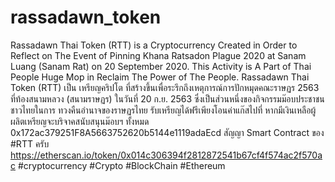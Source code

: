 # rassadawn_token
Rassadawn Thai Token (RTT) is a Cryptocurrency Created in Order to Reflect on The Event of Pinning Khana Ratsadon Plague 2020 at Sanam Luang (Sanam Rat) on 20 September 2020. This Activity is A Part of Thai People Huge Mop in Reclaim The Power of The People.  Rassadawn Thai Token (RTT) เป็น เหรียญคริปโต ที่สร้างขึ้นเพื่อระรึกถึงเหตุการณ์การปักหมุดคณะราษฏร 2563 ที่ท้องสนามหลวง (สนามราษฏร) ในวันที่ 20 ก.ย. 2563 ซึ่งเป็นส่วนหนึ่งของกิจกรรมม๊อบประชาชนชาวไทยในการ ทวงคืนอำนาจของราษฏรไทย  รับเหรียญได้ฟรีเพียงโอนค่าแก๊สไปที่ หากมีเงินเหลือผู้ผลิตเหรียญจะบริจาคสนับสนุนม๊อบฯ ทั้งหมด 0x172ac379251F8A5663752620b5144e1119adaEcd  สัญญา Smart Contract ของ #RTT ครับ https://etherscan.io/token/0x014c306394f2812872541b67cf4f574ac2f570ac  #cryptocurrency #Crypto #BlockChain #Ethereum
